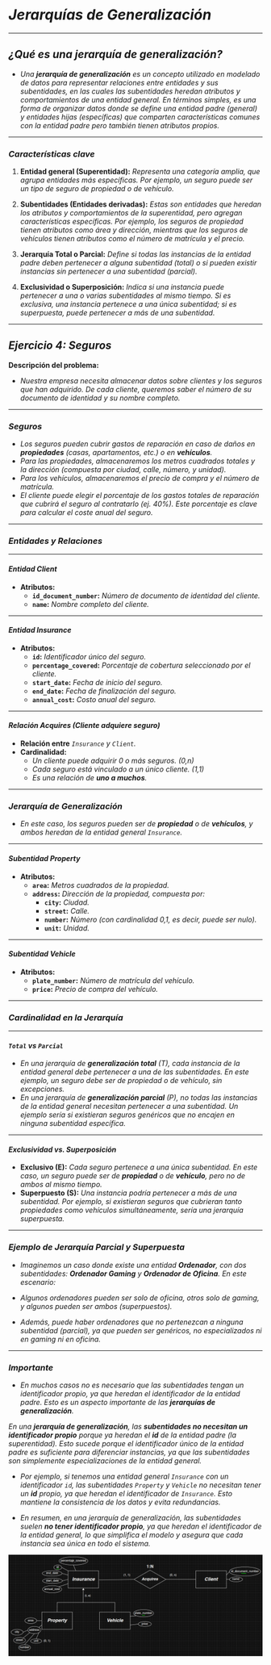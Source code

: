 <!-- Autor: Daniel Benjamin Perez Morales -->
<!-- GitHub: https://github.com/D4nitrix13 -->
<!-- GitLab: https://gitlab.com/D4nitrix13 -->
<!-- Correo electrónico: danielperezdev@proton.me -->

# ***Jerarquías de Generalización***

---

## ***¿Qué es una jerarquía de generalización?***

- *Una **jerarquía de generalización** es un concepto utilizado en modelado de datos para representar relaciones entre entidades y sus subentidades, en las cuales las subentidades heredan atributos y comportamientos de una entidad general. En términos simples, es una forma de organizar datos donde se define una entidad padre (general) y entidades hijas (específicas) que comparten características comunes con la entidad padre pero también tienen atributos propios.*

---

### ***Características clave***

1. **Entidad general (Superentidad):** *Representa una categoría amplia, que agrupa entidades más específicas. Por ejemplo, un seguro puede ser un tipo de seguro de propiedad o de vehículo.*

2. **Subentidades (Entidades derivadas):** *Estas son entidades que heredan los atributos y comportamientos de la superentidad, pero agregan características específicas. Por ejemplo, los seguros de propiedad tienen atributos como área y dirección, mientras que los seguros de vehículos tienen atributos como el número de matrícula y el precio.*

3. **Jerarquía Total o Parcial:** *Define si todas las instancias de la entidad padre deben pertenecer a alguna subentidad (total) o si pueden existir instancias sin pertenecer a una subentidad (parcial).*

4. **Exclusividad o Superposición:** *Indica si una instancia puede pertenecer a una o varias subentidades al mismo tiempo. Si es exclusiva, una instancia pertenece a una única subentidad; si es superpuesta, puede pertenecer a más de una subentidad.*

---

## ***Ejercicio 4: Seguros***

**Descripción del problema:**

- *Nuestra empresa necesita almacenar datos sobre clientes y los seguros que han adquirido. De cada cliente, queremos saber el número de su documento de identidad y su nombre completo.*

---

### ***Seguros***

- *Los seguros pueden cubrir gastos de reparación en caso de daños en **propiedades** (casas, apartamentos, etc.) o en **vehículos**.*
- *Para las propiedades, almacenaremos los metros cuadrados totales y la dirección (compuesta por ciudad, calle, número, y unidad).*
- *Para los vehículos, almacenaremos el precio de compra y el número de matrícula.*
- *El cliente puede elegir el porcentaje de los gastos totales de reparación que cubrirá el seguro al contratarlo (ej. 40%). Este porcentaje es clave para calcular el coste anual del seguro.*

---

### ***Entidades y Relaciones***

---

#### ***Entidad Client***

- **Atributos:**
  - **`id_document_number`:** *Número de documento de identidad del cliente.*
  - **`name`:** *Nombre completo del cliente.*

---

#### ***Entidad Insurance***

- **Atributos:**
  - **`id`:** *Identificador único del seguro.*
  - **`percentage_covered`:** *Porcentaje de cobertura seleccionado por el cliente.*
  - **`start_date`:** *Fecha de inicio del seguro.*
  - **`end_date`:** *Fecha de finalización del seguro.*
  - **`annual_cost`:** *Costo anual del seguro.*

---

#### ***Relación Acquires (Cliente adquiere seguro)***

- **Relación entre** *`Insurance` y `Client`.*
- **Cardinalidad:**
  - *Un cliente puede adquirir 0 o más seguros. (0,n)*
  - *Cada seguro está vinculado a un único cliente. (1,1)*
  - *Es una relación de **uno a muchos**.*

---

### ***Jerarquía de Generalización***

- *En este caso, los seguros pueden ser de **propiedad** o de **vehículos**, y ambos heredan de la entidad general `Insurance`.*

---

#### ***Subentidad Property***

- **Atributos:**
  - **`area`:** *Metros cuadrados de la propiedad.*
  - **`address`:** *Dirección de la propiedad, compuesta por:*
    - **`city`:** *Ciudad.*
    - **`street`:** *Calle.*
    - **`number`:** *Número (con cardinalidad 0,1, es decir, puede ser nulo).*
    - **`unit`:** *Unidad.*

---

#### ***Subentidad Vehicle***

- **Atributos:**
  - **`plate_number`:** *Número de matrícula del vehículo.*
  - **`price`:** *Precio de compra del vehículo.*

---

### ***Cardinalidad en la Jerarquía***

---

#### ***`Total` vs `Parcial`***

- *En una jerarquía de **generalización total** (T), cada instancia de la entidad general debe pertenecer a una de las subentidades. En este ejemplo, un seguro debe ser de propiedad o de vehículo, sin excepciones.*
- *En una jerarquía de **generalización parcial** (P), no todas las instancias de la entidad general necesitan pertenecer a una subentidad. Un ejemplo sería si existieran seguros genéricos que no encajen en ninguna subentidad específica.*

---

#### ***Exclusividad vs. Superposición***

- **Exclusivo (E):** *Cada seguro pertenece a una única subentidad. En este caso, un seguro puede ser de **propiedad** o de **vehículo**, pero no de ambos al mismo tiempo.*
- **Superpuesto (S):** *Una instancia podría pertenecer a más de una subentidad. Por ejemplo, si existieran seguros que cubrieran tanto propiedades como vehículos simultáneamente, sería una jerarquía superpuesta.*

---

### ***Ejemplo de Jerarquía Parcial y Superpuesta***

- *Imaginemos un caso donde existe una entidad **Ordenador**, con dos subentidades: **Ordenador Gaming** y **Ordenador de Oficina**. En este escenario:*

- *Algunos ordenadores pueden ser solo de oficina, otros solo de gaming, y algunos pueden ser ambos (superpuestos).*
- *Además, puede haber ordenadores que no pertenezcan a ninguna subentidad (parcial), ya que pueden ser genéricos, no especializados ni en gaming ni en oficina.*

---

### ***Importante***

- *En muchos casos no es necesario que las subentidades tengan un identificador propio, ya que heredan el identificador de la entidad padre. Esto es un aspecto importante de las **jerarquías de generalización**.*

*En una **jerarquía de generalización**, las **subentidades no necesitan un identificador propio** porque ya heredan el **id** de la entidad padre (la superentidad). Esto sucede porque el identificador único de la entidad padre es suficiente para diferenciar instancias, ya que las subentidades son simplemente especializaciones de la entidad general.*

- *Por ejemplo, si tenemos una entidad general `Insurance` con un identificador `id`, las subentidades `Property` y `Vehicle` no necesitan tener un **id** propio, ya que heredan el identificador de `Insurance`. Esto mantiene la consistencia de los datos y evita redundancias.*

- *En resumen, en una jerarquía de generalización, las subentidades suelen **no tener identificador propio**, ya que heredan el identificador de la entidad general, lo que simplifica el modelo y asegura que cada instancia sea única en todo el sistema.*

*![Image JerarquíasDeGeneralización](/Images/JerarquíasDeGeneralización.png "/Images/JerarquíasDeGeneralización.png")*
